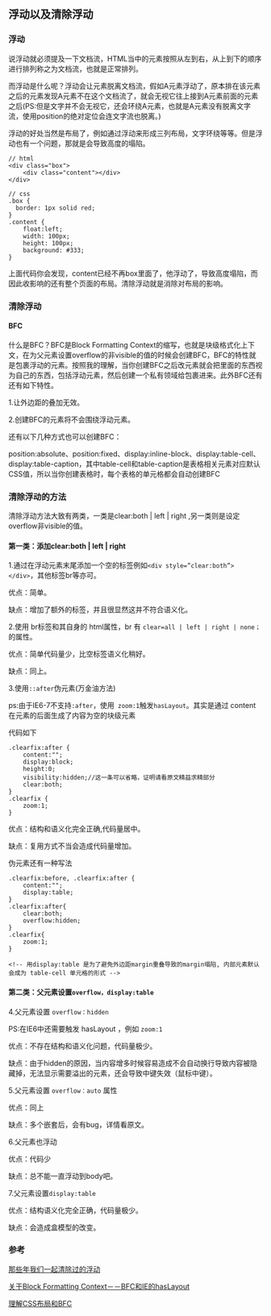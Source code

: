 ## 浮动以及清除浮动

### 浮动

说浮动就必须提及一下文档流，HTML当中的元素按照从左到右，从上到下的顺序进行排列称之为文档流，也就是正常排列。

而浮动是什么呢？浮动会让元素脱离文档流，假如A元素浮动了，原本排在该元素之后的元素发现A元素不在这个文档流了，就会无视它往上接到A元素前面的元素之后(PS:但是文字并不会无视它，还会环绕A元素，也就是A元素没有脱离文字流，使用position的绝对定位会连文字流也脱离。)

浮动的好处当然是布局了，例如通过浮动来形成三列布局，文字环绕等等。但是浮动也有一个问题，那就是会导致高度的塌陷。

```
// html
<div class="box">
	<div class="content"></div>
</div>

// css
.box {
  border: 1px solid red;
}
.content {
    float:left;
    width: 100px;
	height: 100px;
	background: #333;
}
```

上面代码你会发现，content已经不再box里面了，他浮动了，导致高度塌陷，而因此收影响的还有整个页面的布局。清除浮动就是消除对布局的影响。

### 清除浮动

#### BFC 

什么是BFC？BFC是Block Formatting Context的缩写，也就是块级格式化上下文，在为父元素设置overflow的非visible的值的时候会创建BFC，BFC的特性就是包裹浮动的元素。按照我的理解，当你创建BFC之后改元素就会把里面的东西视为自己的东西，包括浮动元素，然后创建一个私有领域给包裹进来。此外BFC还有还有如下特性。

1.让外边距的叠加无效。

2.创建BFC的元素将不会围绕浮动元素。

还有以下几种方式也可以创建BFC：

position:absolute、position:fixed、display:inline-block、display:table-cell、display:table-caption，其中table-cell和table-caption是表格相关元素对应默认CSS值，所以当你创建表格时，每个表格的单元格都会自动创建BFC

### 清除浮动的方法

清除浮动方法大致有两类，一类是clear:both | left | right ,另一类则是设定overflow非visible的值。

#### 第一类：添加clear:both | left | right 

1.通过在浮动元素末尾添加一个空的标签例如```<div style=”clear:both”></div>```，其他标签br等亦可。

优点：简单。

缺点：增加了额外的标签，并且很显然这并不符合语义化。

2.使用 br标签和其自身的 html属性，br 有 ```clear=all | left | right | none；```的属性。

优点：简单代码量少，比空标签语义化稍好。

缺点：同上。

3.使用```::after```伪元素(万金油方法)

ps:由于IE6-7不支持```:after```，使用``` zoom:1```触发```hasLayout```。其实是通过 content 在元素的后面生成了内容为空的块级元素

代码如下

```
.clearfix:after {
    content:"";
    display:block;
    height:0;
    visibility:hidden;//这一条可以省略，证明请看原文精益求精部分
    clear:both; 
}
.clearfix {
    zoom:1;
}
```

优点：结构和语义化完全正确,代码量居中。

缺点：复用方式不当会造成代码量增加。

伪元素还有一种写法

```
.clearfix:before, .clearfix:after {
 	content:"";
 	display:table;
}
.clearfix:after{
 	clear:both;
 	overflow:hidden;
}
.clearfix{
	zoom:1; 
} 

<!-- 用display:table 是为了避免外边距margin重叠导致的margin塌陷, 内部元素默认会成为 table-cell 单元格的形式 -->

```

#### 第二类：父元素设置```overflow，display:table```

4.父元素设置 ```overflow：hidden```

PS:在IE6中还需要触发 hasLayout ，例如 ```zoom:1```

优点：不存在结构和语义化问题，代码量极少。

缺点：由于hidden的原因，当内容增多时候容易造成不会自动换行导致内容被隐藏掉，无法显示需要溢出的元素，还会导致中键失效（鼠标中键）。

5.父元素设置 ```overflow：auto``` 属性

优点：同上

缺点：多个嵌套后，会有bug，详情看原文。

6.父元素也浮动

优点：代码少

缺点：总不能一直浮动到body吧。

7.父元素设置```display:table```

优点：结构语义化完全正确，代码量极少。

缺点：会造成盒模型的改变。

### 参考

[那些年我们一起清除过的浮动](http://www.iyunlu.com/view/css-xhtml/55.html)

[关于Block Formatting Context－－BFC和IE的hasLayout](http://www.cnblogs.com/pigtail/archive/2013/01/23/2871627.html)

[理解CSS布局和BFC](https://mp.weixin.qq.com/s?__biz=MjM5NzE0MjQ2Mw==&mid=2652493490&idx=1&sn=8015c7e1eafb5b4920124d9bdeeeebea&chksm=bd33fc628a447574e547ca35bf832f9a096f9e35ffdef62a6374140f2711bb3639b300804202&mpshare=1&scene=23&srcid=0316bCgK2ZqaVHBMtUTikw6D#rd)